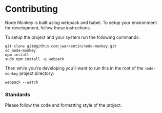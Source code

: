 # Contributing

Node Monkey is built using webpack and babel. To setup your environment for development, follow these instructions.

To setup the project and your system run the following commands:
```
git clone git@github.com:jwarkentin/node-monkey.git
cd node-monkey
npm install
sudo npm install -g webpack
```

Then while you're developing you'll want to run this in the root of the `node-monkey` project directory:
```
webpack --watch
```

### Standards

Please follow the code and formatting style of the project.